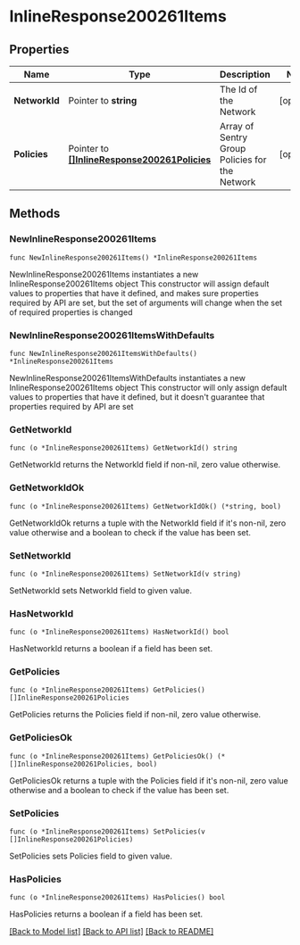 # InlineResponse200261Items

## Properties

Name | Type | Description | Notes
------------ | ------------- | ------------- | -------------
**NetworkId** | Pointer to **string** | The Id of the Network | [optional] 
**Policies** | Pointer to [**[]InlineResponse200261Policies**](InlineResponse200261Policies.md) | Array of Sentry Group Policies for the Network | [optional] 

## Methods

### NewInlineResponse200261Items

`func NewInlineResponse200261Items() *InlineResponse200261Items`

NewInlineResponse200261Items instantiates a new InlineResponse200261Items object
This constructor will assign default values to properties that have it defined,
and makes sure properties required by API are set, but the set of arguments
will change when the set of required properties is changed

### NewInlineResponse200261ItemsWithDefaults

`func NewInlineResponse200261ItemsWithDefaults() *InlineResponse200261Items`

NewInlineResponse200261ItemsWithDefaults instantiates a new InlineResponse200261Items object
This constructor will only assign default values to properties that have it defined,
but it doesn't guarantee that properties required by API are set

### GetNetworkId

`func (o *InlineResponse200261Items) GetNetworkId() string`

GetNetworkId returns the NetworkId field if non-nil, zero value otherwise.

### GetNetworkIdOk

`func (o *InlineResponse200261Items) GetNetworkIdOk() (*string, bool)`

GetNetworkIdOk returns a tuple with the NetworkId field if it's non-nil, zero value otherwise
and a boolean to check if the value has been set.

### SetNetworkId

`func (o *InlineResponse200261Items) SetNetworkId(v string)`

SetNetworkId sets NetworkId field to given value.

### HasNetworkId

`func (o *InlineResponse200261Items) HasNetworkId() bool`

HasNetworkId returns a boolean if a field has been set.

### GetPolicies

`func (o *InlineResponse200261Items) GetPolicies() []InlineResponse200261Policies`

GetPolicies returns the Policies field if non-nil, zero value otherwise.

### GetPoliciesOk

`func (o *InlineResponse200261Items) GetPoliciesOk() (*[]InlineResponse200261Policies, bool)`

GetPoliciesOk returns a tuple with the Policies field if it's non-nil, zero value otherwise
and a boolean to check if the value has been set.

### SetPolicies

`func (o *InlineResponse200261Items) SetPolicies(v []InlineResponse200261Policies)`

SetPolicies sets Policies field to given value.

### HasPolicies

`func (o *InlineResponse200261Items) HasPolicies() bool`

HasPolicies returns a boolean if a field has been set.


[[Back to Model list]](../README.md#documentation-for-models) [[Back to API list]](../README.md#documentation-for-api-endpoints) [[Back to README]](../README.md)


